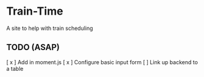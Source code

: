# Train-Time
A site to help with train scheduling

## TODO (ASAP)
 [ x ] Add in moment.js
 [ x ] Configure basic input form
 [ ] Link up backend to a table
 
